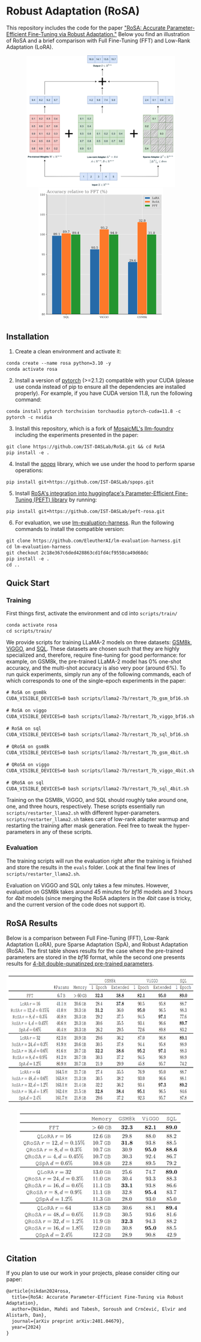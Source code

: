 # Robust Adaptation (RoSA)

This repository includes the code for the paper ["RoSA: Accurate Parameter-Efficient Fine-Tuning via Robust Adaptation."](https://arxiv.org/abs/2401.04679) Below you find an illustration of RoSA and a brief comparison with Full Fine-Tuning (FFT) and Low-Rank Adaptation (LoRA).

<p float="left" align="middle">
  <img src="./figs/rosa-illus.png" height="350" />
  <img src="./figs/rosa-bar.png" height="350" /> 
</p>


## Installation
1. Create a clean environment and activate it:
```
conda create --name rosa python=3.10 -y
conda activate rosa
```

2. Install a version of [pytorch](https://pytorch.org/) (>=2.1.2) compatible with your CUDA (please use conda instead of pip to ensure all the dependencies are installed properly). For example, if you have CUDA version 11.8, run the following command:
```
conda install pytorch torchvision torchaudio pytorch-cuda=11.8 -c pytorch -c nvidia
```

3. Install this repository, which is a fork of [MosaicML's llm-foundry](https://github.com/mosaicml/llm-foundry) including the experiments presented in the paper:
```
git clone https://github.com/IST-DASLab/RoSA.git && cd RoSA
pip install -e .
```

4. Install the [*spops*](https://github.com/IST-DASLab/spops) library, which we use under the hood to perform sparse operations: 
```
pip install git+https://github.com/IST-DASLab/spops.git
```

5. Install [RoSA's integration into huggingface's Parameter-Efficient Fine-Tuning (PEFT) library](https://github.com/IST-DASLab/peft-rosa) by running:
```
pip install git+https://github.com/IST-DASLab/peft-rosa.git
```

6. For evaluation, we use [lm-evaluation-harness](https://github.com/EleutherAI/lm-evaluation-harness). Run the following commands to install the compatible version:
```
git clone https://github.com/EleutherAI/lm-evaluation-harness.git
cd lm-evaluation-harness
git checkout 2c18e367c6ded428863cd1fd4cf9558ca49d68dc
pip install -e .
cd ..
```

## Quick Start
### Training
First things first, activate the environment and cd into `scripts/train/`
```
conda activate rosa
cd scripts/train/
```

We provide scripts for training LLaMA-2 models on three datasets: [GSM8k](https://github.com/openai/grade-school-math), [ViGGO](https://huggingface.co/datasets/GEM/viggo), and [SQL](https://arxiv.org/abs/1709.00103). These datasets are chosen such that they are highly specialized and, therefore, require fine-tuning for good performance: for example, on GSM8k, the pre-trained LLaMA-2 model has 0% one-shot accuracy, and the multi-shot accuracy is also very poor (around 6%). To run quick experiments, simply run any of the following commands, each of which corresponds to one of the single-epoch experiments in the paper:

```
# RoSA on gsm8k
CUDA_VISIBLE_DEVICES=0 bash scripts/llama2-7b/restart_7b_gsm_bf16.sh

# RoSA on viggo
CUDA_VISIBLE_DEVICES=0 bash scripts/llama2-7b/restart_7b_viggo_bf16.sh

# RoSA on sql
CUDA_VISIBLE_DEVICES=0 bash scripts/llama2-7b/restart_7b_sql_bf16.sh

# QRoSA on gsm8k
CUDA_VISIBLE_DEVICES=0 bash scripts/llama2-7b/restart_7b_gsm_4bit.sh

# QRoSA on viggo
CUDA_VISIBLE_DEVICES=0 bash scripts/llama2-7b/restart_7b_viggo_4bit.sh

# QRoSA on sql
CUDA_VISIBLE_DEVICES=0 bash scripts/llama2-7b/restart_7b_sql_4bit.sh
```

Training on the GSM8k, ViGGO, and SQL should roughly take around one, one, and three hours, respectively. These scripts essentially run `scripts/restarter_llama2.sh` with different hyper-parameters. `scripts/restarter_llama2.sh` takes care of low-rank adapter warmup and restarting the training after mask generation. Feel free to tweak the hyper-parameters in any of these scripts.

### Evaluation
The training scripts will run the evaluation right after the training is finished and store the results in the `evals` folder. Look at the final few lines of `scripts/restarter_llama2.sh`.

Evaluation on ViGGO and SQL only takes a few minutes. However, evaluation on GSM8k takes around 45 minutes for *bf16* models and 3 hours for *4bit* models (since merging the RoSA adapters in the *4bit* case is tricky, and the current version of the code does not support it).

## RoSA Results
Below is a comparison between Full Fine-Tuning (FFT), Low-Rank Adaptation (LoRA), pure Sparse Adaptation (SpA), and Robust Adaptation (RoSA). The first table shows results for the case where the pre-trained parameters are stored in the *bf16* format, while the second one presents results for [4-bit double-qunatinzed pre-trained parameters](https://arxiv.org/abs/2305.14314).

<p align="center">
<img src="./figs/rosa_results.png" alt="Summary of RoSA results" height="350" width="auto"/>
</p>

<p align="center">
<img src="./figs/qrosa_results.png" alt="Summary of QRoSA results" height="350" width="auto"/>
</p>


## Citation
If you plan to use our work in your projects, please consider citing our paper:

```
@article{nikdan2024rosa,
  title={RoSA: Accurate Parameter-Efficient Fine-Tuning via Robust Adaptation},
  author={Nikdan, Mahdi and Tabesh, Soroush and Crnčević, Elvir and Alistarh, Dan},
  journal={arXiv preprint arXiv:2401.04679},
  year={2024}
}
```
